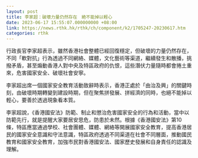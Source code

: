 ```yaml
---
layout: post
title: 李家超：破壞力量仍然存在　絶不能掉以輕心
date: 2023-06-17 15:55:07.000000000 +08:00
link: https://news.rthk.hk/rthk/ch/component/k2/1705247-20230617.htm
categories: rthk
---
```


行政長官李家超表示，雖然香港社會整體已經回復穩定，但破壞的力量仍然存在，不同「軟對抗」行為透過不同網絡、媒體，文化藝術等渠道，繼續發生和散播，挑撥矛盾，甚至煽動香港人對中央及特區政府的仇恨，這些潛伏力量隨時都會捲土重來，危害國家安全、破壞社會安寧。

李家超出席一個國家安全教育活動致辭時表示，香港正處於「由治及興」的關鍵時刻，由破壞時期轉變到建設時期，但在聚焦拼發展、拼經濟的同時，也絕不能掉以輕心，要善於透過現象看本質。

李家超說，《香港國安法》防範、制止和懲治危害國家安全的行為和活動，當中以防範先行，就是提醒大家要居安思危，防患於未然。根據《香港國安法》第10條，特區應當通過學校、社會團體、媒體、網絡等開展國家安全教育，提高香港居民的國家安全意識和守法意識，特區政府透過不同渠道在社會不同層面，推動國民教育和國家安全教育，加強市民對香港國安法、國家歷史發展和自身責任的認識及理解。
